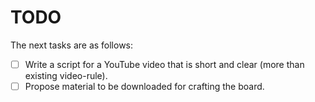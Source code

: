 # TODO
The next tasks are as follows:

- [ ] Write a script for a YouTube video that is short and clear (more than existing video-rule).
- [ ] Propose material to be downloaded for crafting the board.
